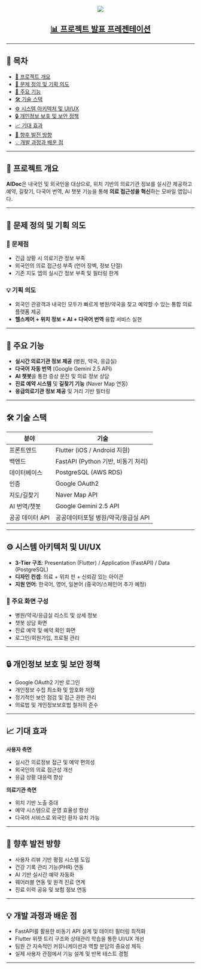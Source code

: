 <p align="center">
  <img src="https://capsule-render.vercel.app/api?type=waving&color=auto&height=300&section=header&text=AIDoc&desc=실시간%20의료정보%20길잡이%20앱&fontSize=45&animation=fadeIn&fontAlignY=38&descAlignY=70&descAlign=62"/>
</p>

<h2 align="center">
  <a href="https://docs.google.com/presentation/d/11bmyAXGamzG9ASpGTUpu6ezx78wA_Nr8/edit?usp=sharing">📊 프로젝트 발표 프레젠테이션</a>
</h2>

---

## 📑 목차

- [📌 프로젝트 개요](#-프로젝트-개요)
- [🚨 문제 정의 및 기획 의도](#-문제-정의-및-기획-의도)
- [🎯 주요 기능](#-주요-기능)
- [🛠️ 기술 스택](#️-기술-스택)
- [⚙️ 시스템 아키텍처 및 UI/UX](#-시스템-아키텍처-및-uiux)
- [🔒 개인정보 보호 및 보안 정책](#-개인정보-보호-및-보안-정책)
- [📈 기대 효과](#-기대-효과)
- [🧭 향후 발전 방향](#-향후-발전-방향)
- [💡 개발 과정과 배운 점](#-개발-과정과-배운-점)

---

## 📌 프로젝트 개요

**AIDoc**은 내국인 및 외국인을 대상으로, 위치 기반의 의료기관 정보를 실시간 제공하고 예약, 길찾기, 다국어 번역, AI 챗봇 기능을 통해 **의료 접근성을 혁신**하는 모바일 앱입니다.

---

## 🚨 문제 정의 및 기획 의도

### 📍 문제점
- 긴급 상황 시 의료기관 정보 부족
- 외국인의 의료 접근성 부족 (언어 장벽, 정보 단절)
- 기존 지도 앱의 실시간 정보 부족 및 필터링 한계

### 💡 기획 의도
- 외국인 관광객과 내국인 모두가 빠르게 병원/약국을 찾고 예약할 수 있는 통합 의료 플랫폼 제공
- **헬스케어 + 위치 정보 + AI + 다국어 번역** 융합 서비스 실현

---

## 🎯 주요 기능

- **실시간 의료기관 정보 제공** (병원, 약국, 응급실)
- **다국어 자동 번역** (Google Gemini 2.5 API)
- **AI 챗봇**을 통한 증상 문진 및 의료 정보 상담
- **진료 예약 시스템** 및 **길찾기 기능** (Naver Map 연동)
- **응급의료기관 정보 제공** 및 거리 기반 필터링

---

## 🛠️ 기술 스택

| 분야            | 기술 |
|----------------|------|
| 프론트엔드     | Flutter (iOS / Android 지원) |
| 백엔드         | FastAPI (Python 기반, 비동기 처리) |
| 데이터베이스   | PostgreSQL (AWS RDS) |
| 인증           | Google OAuth2 |
| 지도/길찾기    | Naver Map API |
| AI 번역/챗봇    | Google Gemini 2.5 API |
| 공공 데이터 API | 공공데이터포털 병원/약국/응급실 API |

---

## ⚙️ 시스템 아키텍처 및 UI/UX

- **3-Tier 구조**: Presentation (Flutter) / Application (FastAPI) / Data (PostgreSQL)
- **디자인 컨셉**: 의료 + 위치 핀 + 신뢰감 있는 아이콘
- **지원 언어**: 한국어, 영어, 일본어 (중국어/스페인어 추가 예정)

### 📱 주요 화면 구성
- 병원/약국/응급실 리스트 및 상세 정보
- 챗봇 상담 화면
- 진료 예약 및 예약 확인 화면
- 로그인/회원가입, 프로필 관리

---

## 🔒 개인정보 보호 및 보안 정책

- Google OAuth2 기반 로그인
- 개인정보 수집 최소화 및 암호화 저장
- 정기적인 보안 점검 및 접근 권한 관리
- 의료법 및 개인정보보호법 철저히 준수

---

## 📈 기대 효과

**사용자 측면**
- 실시간 의료정보 접근 및 예약 편의성
- 외국인의 의료 접근성 개선
- 응급 상황 대응력 향상

**의료기관 측면**
- 위치 기반 노출 증대
- 예약 시스템으로 운영 효율성 향상
- 다국어 서비스로 외국인 환자 유치 가능

---

## 🧭 향후 발전 방향

- 사용자 리뷰 기반 평점 시스템 도입
- 건강 기록 관리 기능(PHR) 연동
- AI 기반 실시간 예약 자동화
- 웨어러블 연동 및 원격 진료 연계
- 진료 이력 공유 및 보험 정보 연동

---

## 💡 개발 과정과 배운 점

- FastAPI를 활용한 비동기 API 설계 및 데이터 필터링 최적화
- Flutter 위젯 트리 구조와 상태관리 학습을 통한 UI/UX 개선
- 팀원 간 지속적인 커뮤니케이션과 역할 분담의 중요성 체득
- 실제 사용자 관점에서 기능 설계 및 반복 테스트 경험

---

